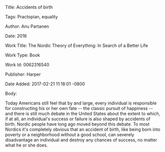 Title:  Accidents of birth

Tags:   Practopian, equality

Author: Anu Partanen

Date:   2016

Work Title: The Nordic Theory of Everything: In Search of a Better Life

Work Type: Book

Work Id: 0062316540

Publisher: Harper

Date Added: 2017-02-21 11:18:01 -0800

Body: 

Today Americans still feel that by and large, every individual is responsible for constructing his or her own fate -- the classic pursuit of happiness -- and there is still much debate in the United States about the extent to which, if at all, an individual's success or failure is also shaped by accidents of birth. Nordic people have long ago moved beyond this debate. To most Nordics it's completely obvious that an accident of birth, like being born into poverty or a neighborhood without a good school, can severely disadvantage an individual and destroy any chances of success, no matter what he or she does. 

